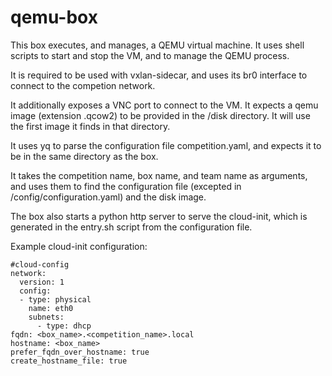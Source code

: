 # qemu-box

This box executes, and manages, a QEMU virtual machine. It uses shell scripts to start and stop the VM, and to manage the QEMU process.

It is required to be used with vxlan-sidecar, and uses its br0 interface to connect to the competion network.

It additionally exposes a VNC port to connect to the VM. It expects a qemu image (extension .qcow2) to be provided in the /disk directory. It will use the first image it finds in that directory.

It uses yq to parse the configuration file competition.yaml, and expects it to be in the same directory as the box.

It takes the competition name, box name, and team name as arguments, and uses them to find the configuration file (excepted in /config/configuration.yaml) and the disk image.

The box also starts a python http server to serve the cloud-init, which is generated in the entry.sh script from the configuration file.

Example cloud-init configuration:

```
#cloud-config
network:
  version: 1
  config:
  - type: physical
    name: eth0
    subnets:
      - type: dhcp
fqdn: <box_name>.<competition_name>.local
hostname: <box_name>
prefer_fqdn_over_hostname: true
create_hostname_file: true
```
